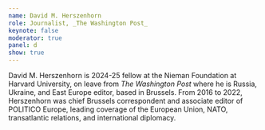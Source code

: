 ```yaml
---
name: David M. Herszenhorn
role: Journalist, _The Washington Post_
keynote: false
moderator: true
panel: d
show: true
---
```


David M. Herszenhorn is 2024-25 fellow at the Nieman Foundation at Harvard University, on leave from _The Washington Post_ where he is Russia, Ukraine, and East Europe editor, based in Brussels. From 2016 to 2022, Herszenhorn was chief Brussels correspondent and associate editor of POLITICO Europe, leading coverage of the European Union, NATO, transatlantic relations, and international diplomacy.

